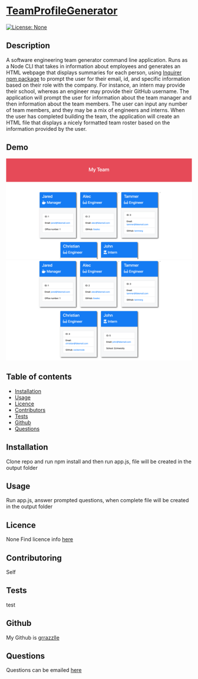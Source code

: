 
  # **[TeamProfileGenerator](http://github.com/grrazzlle/TeamProfileGenerator)**
  
  [![License: None](https://img.shields.io/badge/License-None-blue.svg)](https://choosealicense.com/)

  ## Description

  A software engineering team generator command line application. Runs as a Node CLI that takes in information about employees and generates an HTML webpage that displays summaries for each person, using [Inquirer npm package](https://github.com/SBoudrias/Inquirer.js/) to prompt the user for their email, id, and specific information based on their role with the company. For instance, an intern may provide their school, whereas an engineer may provide their GitHub username. The application will prompt the user for information about the team manager and then information about the team members. The user can input any number of team members, and they may be a mix of engineers and interns. When the user has completed building the team, the application will create an HTML file that displays a nicely formatted team roster based on the information provided by the user.

  ## Demo
  ![Employee Summary 1](./Assets/10-OOP-homework-demo-1.png)
  ![Employee Summary 2](./Assets/10-OOP-homework-demo-2.png)


  ## Table of contents

  - [Installation](#Installation)
  - [Usage](#Usage)
  - [Licence](#Licence)
  - [Contributors](#Contributors)
  - [Tests](#Tests)
  - [Github](#Github)
  - [Questions](#Questions)

  ## Installation

  Clone repo and run npm install and then run app.js, file will be created in the output folder

  ## Usage

  Run app.js, answer prompted questions, when complete file will be created in the output folder

  ## Licence

  None 
  Find licence info [here](https://choosealicense.com/)

  ## Contributoring

  Self

  ## Tests

  test

  ## Github

  My Github is [grrazzlle](https://github.com/grrazzlle)

  ## Questions

  Questions can be emailed [here](mailto:cel47@miami.edu)
